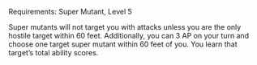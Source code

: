 Requirements: Super Mutant, Level 5

Super mutants will not target you with attacks unless you are the only hostile target within 60 feet. Additionally, you can 3 AP on your turn and choose one target super mutant within 60 feet of you. You learn that target’s total ability scores.